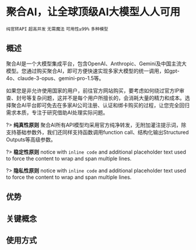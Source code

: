 # 聚合AI，让全球顶级AI大模型人人可用

`纯官转API` `超高并发` `无需魔法` `可用性≥99%` `多种模型`

## 概述

聚合AI是一个大模型集成平台，包含OpenAI、Anthropic、Gemini及中国主流大模型。您通过购买聚合AI，即可方便快速实现多家大模型的统一调用，如gpt-4o、claude-3-opus、gemini-pro-1.5等。

如果您是非允许使用国家的用户，前往官方网站购买，要考虑如何绕过官方IP审查、封号等复杂问题，这并不是每个用户所擅长的，会消耗大量的精力和成本。选择聚合AI平台即可免去在多家AI公司注册、认证和绑卡购买的过程，让您完全回归需求本质，专注于研究借助AI处理实际问题。

?> **纯真性原则** 聚合AI所有API模型均采用官方纯净转发，无附加灌注提示词，除支持基础参数外，我们还同样支持函数调用function call、结构化输出Structured Outputs等高级参数。

?> **稳定性原则** notice with `inline code` and additional placeholder text used to
force the content to wrap and span multiple lines.

?> **隐私性原则** notice with `inline code` and additional placeholder text used to
force the content to wrap and span multiple lines.

## 优势

## 关键概念

## 使用方式
